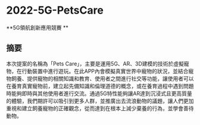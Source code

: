 # 2022-5G-PetsCare
**5G領航創新應用競賽 **

## 摘要
本次提案的名稱為「Pets Care」，主要是運用5G、AR、3D建模的技術於虛擬寵物，在行動裝置中進行遊玩。在此APP內會模擬真實世界中寵物的狀況，並結合寵物飼養、提供寵物的相關知識和教育、使用者之間進行社交等功能，讓使用者可以在養育真實寵物前，建立起先備知識和倫理道德的概念，或在養育過程中遇到問題時能夠即時與其他使用者進行交流。通過5G特性能夠讓AR達到沉浸式且更高質量的體驗，我們期許可以吸引到更多人群，並推廣出去流浪動物的議題，讓人們更加重視和建立飼養寵物的正確觀念，從而達到在根本上減少棄養的行為，並學會善待動物。

